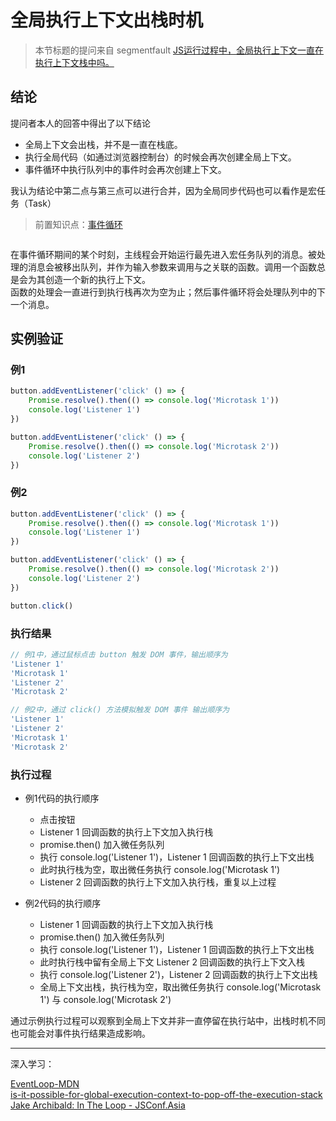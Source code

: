 # 全局执行上下文出栈时机

> 本节标题的提问来自 segmentfault [JS运行过程中，全局执行上下文一直在执行上下文栈中吗。](https://segmentfault.com/q/1010000015608763)  

## 结论
提问者本人的回答中得出了以下结论
- 全局上下文会出栈，并不是一直在栈底。
- 执行全局代码（如通过浏览器控制台）的时候会再次创建全局上下文。
- 事件循环中执行队列中的事件时会再次创建上下文。

我认为结论中第二点与第三点可以进行合并，因为全局同步代码也可以看作是宏任务（Task）

> 前置知识点：[事件循环](../浏览器/事件循环.html)  

<img :src="$withBase('/浏览器/16740fa4cd9c6937.webp')">

在事件循环期间的某个时刻，主线程会开始运行最先进入宏任务队列的消息。被处理的消息会被移出队列，并作为输入参数来调用与之关联的函数。调用一个函数总是会为其创造一个新的执行上下文。  
函数的处理会一直进行到执行栈再次为空为止；然后事件循环将会处理队列中的下一个消息。

## 实例验证

### 例1
```javascript
button.addEventListener('click' () => {
	Promise.resolve().then(() => console.log('Microtask 1'))
	console.log('Listener 1')
})

button.addEventListener('click' () => {
	Promise.resolve().then(() => console.log('Microtask 2'))
	console.log('Listener 2')
})
```

### 例2
```javascript
button.addEventListener('click' () => {
	Promise.resolve().then(() => console.log('Microtask 1'))
	console.log('Listener 1')
})

button.addEventListener('click' () => {
	Promise.resolve().then(() => console.log('Microtask 2'))
	console.log('Listener 2')
})

button.click()
```

### 执行结果
```javascript
// 例1中，通过鼠标点击 button 触发 DOM 事件，输出顺序为
'Listener 1' 
'Microtask 1'
'Listener 2'
'Microtask 2'

// 例2中，通过 click() 方法模拟触发 DOM 事件 输出顺序为
'Listener 1'
'Listener 2'
'Microtask 1'
'Microtask 2'
```
### 执行过程
- 例1代码的执行顺序
	- 点击按钮
	- Listener 1 回调函数的执行上下文加入执行栈
	- promise.then() 加入微任务队列
	- 执行 console.log('Listener 1')，Listener 1 回调函数的执行上下文出栈
	- 此时执行栈为空，取出微任务执行 console.log('Microtask 1')
	- Listener 2 回调函数的执行上下文加入执行栈，重复以上过程
	
- 例2代码的执行顺序
	- Listener 1 回调函数的执行上下文加入执行栈
	- promise.then() 加入微任务队列
	- 执行 console.log('Listener 1')，Listener 1 回调函数的执行上下文出栈
	- 此时执行栈中留有全局上下文 Listener 2 回调函数的执行上下文入栈
	- 执行 console.log('Listener 2')，Listener 2 回调函数的执行上下文出栈
	- 全局上下文出栈，执行栈为空，取出微任务执行 console.log('Microtask 1') 与 console.log('Microtask 2')

通过示例执行过程可以观察到全局上下文并非一直停留在执行站中，出栈时机不同也可能会对事件执行结果造成影响。

---

深入学习：

[EventLoop-MDN](https://developer.mozilla.org/zh-CN/docs/Web/JavaScript/EventLoop)  
[is-it-possible-for-global-execution-context-to-pop-off-the-execution-stack](https://stackoverflow.com/questions/33869145/is-it-possible-for-global-execution-context-to-pop-off-the-execution-stack)  
[Jake Archibald: In The Loop - JSConf.Asia](https://www.youtube.com/watch?v=cCOL7MC4Pl0&t=1592s)  

